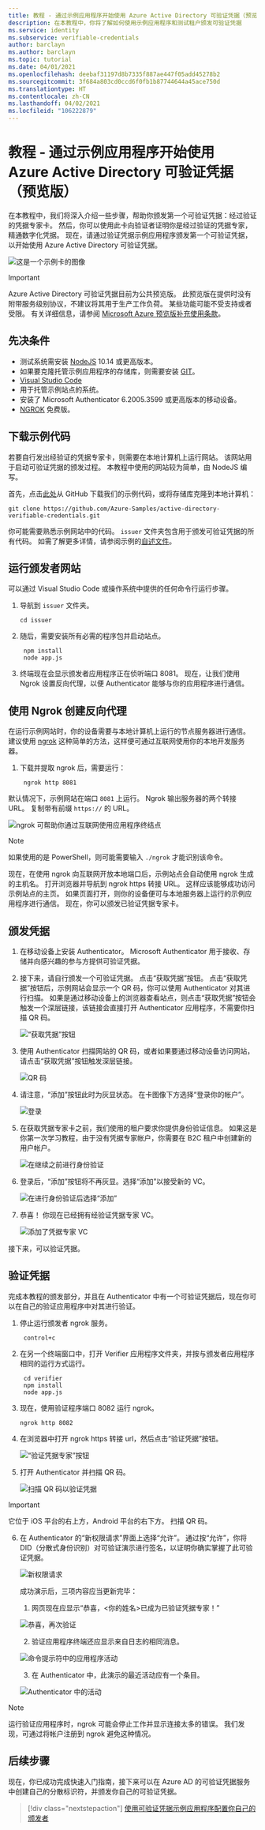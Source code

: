 ```yaml
---
title: 教程 - 通过示例应用程序开始使用 Azure Active Directory 可验证凭据（预览版）
description: 在本教程中，你将了解如何使用示例应用程序和测试租户颁发可验证凭据
ms.service: identity
ms.subservice: verifiable-credentials
author: barclayn
ms.author: barclayn
ms.topic: tutorial
ms.date: 04/01/2021
ms.openlocfilehash: deebaf31197d8b7335f887ae447f05add45278b2
ms.sourcegitcommit: 3f684a803cd0ccd6f0fb1b87744644a45ace750d
ms.translationtype: HT
ms.contentlocale: zh-CN
ms.lasthandoff: 04/02/2021
ms.locfileid: "106222879"
---
```

#  <a name="tutorial---get-started-with-azure-active-directory-verifiable-credentials-using-a-sample-app-preview"></a>教程 - 通过示例应用程序开始使用 Azure Active Directory 可验证凭据（预览版）

在本教程中，我们将深入介绍一些步骤，帮助你颁发第一个可验证凭据：经过验证的凭据专家卡。 然后，你可以使用此卡向验证者证明你是经过验证的凭据专家，精通数字化凭据。 现在，请通过验证凭据示例应用程序颁发第一个可验证凭据，以开始使用 Azure Active Directory 可验证凭据。

![这是一个示例卡的图像](media/get-started-verifiable-credentials/verifiedcredentialexpert-card.png)

> [!IMPORTANT]
> Azure Active Directory 可验证凭据目前为公共预览版。
> 此预览版在提供时没有附带服务级别协议，不建议将其用于生产工作负荷。 某些功能可能不受支持或者受限。 有关详细信息，请参阅 [Microsoft Azure 预览版补充使用条款](https://azure.microsoft.com/support/legal/preview-supplemental-terms/)。

## <a name="prerequisites"></a>先决条件

- 测试系统需安装 [NodeJS](https://nodejs.org/en/download/) 10.14 或更高版本。
- 如果要克隆托管示例应用程序的存储库，则需要安装 [GIT](https://git-scm.com/downloads)。
- [Visual Studio Code](https://code.visualstudio.com/Download)
- 用于托管示例站点的系统。
- 安装了 Microsoft Authenticator 6.2005.3599 或更高版本的移动设备。
- [NGROK](https://ngrok.com/) 免费版。

## <a name="download-the-sample-code"></a>下载示例代码

若要自行发出经验证的凭据专家卡，则需要在本地计算机上运行网站。 该网站用于启动可验证凭据的颁发过程。 本教程中使用的网站较为简单，由 NodeJS 编写。

首先，点击[此处](https://github.com/Azure-Samples/active-directory-verifiable-credentials)从 GitHub 下载我们的示例代码，或将存储库克隆到本地计算机：

```terminal
git clone https://github.com/Azure-Samples/active-directory-verifiable-credentials.git
```

你可能需要熟悉示例网站中的代码。 `issuer` 文件夹包含用于颁发可验证凭据的所有代码。 如需了解更多详情，请参阅示例的[自述文件](https://github.com/Azure-Samples/active-directory-verifiable-credentials)。

## <a name="run-the-issuer-website"></a>运行颁发者网站

可以通过 Visual Studio Code 或操作系统中提供的任何命令行运行步骤。 

1. 导航到 `issuer` 文件夹。 

    ```terminal
    cd issuer
    ```

2. 随后，需要安装所有必需的程序包并启动站点。

   ```terminal
    npm install
    node app.js
    ```

3. 终端现在会显示颁发者应用程序正在侦听端口 8081。 现在，让我们使用 Ngrok 设置反向代理，以便 Authenticator 能够与你的应用程序进行通信。 

## <a name="creating-a-reverse-proxy-with-ngrok"></a>使用 Ngrok 创建反向代理

在运行示例网站时，你的设备需要与本地计算机上运行的节点服务器进行通信。 建议使用 [ngrok](https://ngrok.com/) 这种简单的方法，这样便可通过互联网使用你的本地开发服务器。

1.  下载并提取 ngrok 后，需要运行：

    ```terminal
     ngrok http 8081
    ```

默认情况下，示例网站在端口 `8081` 上运行。 Ngrok 输出服务器的两个转接 URL。 复制带有前缀 `https://` 的 URL。

![ngrok 可帮助你通过互联网使用应用程序终结点](media/get-started-verifiable-credentials/ngrok.png)

>[!NOTE] 
> 如果使用的是 PowerShell，则可能需要输入 `./ngrok` 才能识别该命令。

现在，在使用 ngrok 向互联网开放本地端口后，示例站点会自动使用 ngrok 生成的主机名。 打开浏览器并导航到 ngrok https 转接 URL。 这样应该能够成功访问示例站点的主页。 如果页面打开，则你的设备便可与本地服务器上运行的示例应用程序进行通信。 现在，你可以颁发已验证凭据专家卡。

## <a name="issue-a-credential"></a>颁发凭据

1. 在移动设备上安装 Authenticator。 Microsoft Authenticator 用于接收、存储并向感兴趣的参与方提供可验证凭据。

2. 接下来，请自行颁发一个可验证凭据。 点击“获取凭据”按钮。  点击“获取凭据”按钮后，示例网站会显示一个 QR 码，你可以使用 Authenticator 对其进行扫描。 如果是通过移动设备上的浏览器查看站点，则点击“获取凭据”按钮会触发一个深层链接，该链接会直接打开 Authenticator 应用程序，不需要你扫描 QR 码。

   ![“获取凭据”按钮](media/get-started-verifiable-credentials/credential-expert-get.png)

3. 使用 Authenticator 扫描网站的 QR 码，或者如果要通过移动设备访问网站，请点击“获取凭据”按钮触发深层链接。 

   ![QR 码 ](media/get-started-verifiable-credentials/credential-expert-issue.png)

4. 请注意，“添加”按钮此时为灰显状态。 在卡图像下方选择“登录你的帐户”。

   ![登录 ](media/get-started-verifiable-credentials/add-verified-credential-expert.png)

5. 在获取凭据专家卡之前，我们使用的租户要求你提供身份验证信息。 如果这是你第一次学习教程，由于没有凭据专家帐户，你需要在 B2C 租户中创建新的用户帐户。

   ![在继续之前进行身份验证](media/get-started-verifiable-credentials/authenticate-credential-expert.png)

6. 登录后，“添加”按钮将不再灰显。选择“添加”以接受新的 VC。

   ![在进行身份验证后选择“添加”](media/get-started-verifiable-credentials/add-verified-credential-expert-after-auth.png) 


7. 恭喜！ 你现在已经拥有经验证凭据专家 VC。

   ![添加了凭据专家 VC](media/get-started-verifiable-credentials/credential-expert-add-card.png) 
 
接下来，可以验证凭据。

## <a name="validate-credentials"></a>验证凭据

完成本教程的颁发部分，并且在 Authenticator 中有一个可验证凭据后，现在你可以在自己的验证应用程序中对其进行验证。

1.  停止运行颁发者 ngrok 服务。

    ```terminal
     control+c
    ```


2. 在另一个终端窗口中，打开 Verifier 应用程序文件夹，并按与颁发者应用程序相同的运行方式运行。

    ```terminal
     cd verifier
     npm install
     node app.js
    ```

3. 现在，使用验证程序端口 8082 运行 ngrok。

    ```terminal
    ngrok http 8082
    ```

4. 在浏览器中打开 ngrok https 转接 url，然后点击“验证凭据”按钮。  

   ![“验证凭据专家”按钮](media/get-started-verifiable-credentials/prove-credential-expert.png)

5. 打开 Authenticator 并扫描 QR 码。

   ![扫描 QR 码以验证凭据](media/get-started-verifiable-credentials/scan-verify.png)

  > [!IMPORTANT]
  > 它位于 iOS 平台的右上方，Android 平台的右下方。 扫描 QR 码。

6. 在 Authenticator 的“新权限请求”界面上选择“允许”。 通过按“允许”，你将 DID（分散式身份识别）对可验证演示进行签名，以证明你确实掌握了此可验证凭据。

   ![新权限请求](media/get-started-verifiable-credentials/new-permission-request.png)

    成功演示后，三项内容应当更新完毕：

   1. 网页现在应显示“恭喜，<你的姓名>已成为已验证凭据专家！”
   
    ![恭喜，再次验证](media/get-started-verifiable-credentials/congratulations.png)


   2. 验证应用程序终端还应显示来自日志的相同消息。
   
    ![命令提示符中的应用程序活动](media/get-started-verifiable-credentials/cmd-verified-expert.png)

   3. 在 Authenticator 中，此演示的最近活动应有一个条目。

    ![Authenticator 中的活动](media/get-started-verifiable-credentials/recent-activity.png)

   
>[!NOTE]
> 运行验证应用程序时，ngrok 可能会停止工作并显示连接太多的错误。 我们发现，可通过将帐户注册到 ngrok 避免这种情况。 

## <a name="next-steps"></a>后续步骤

现在，你已成功完成快速入门指南，接下来可以在 Azure AD 的可验证凭据服务中创建自己的分散标识符，并颁发你自己的可验证凭据。

>[!div class="nextstepaction"] 
>[使用可验证凭据示例应用程序配置你自己的颁发者](./enable-your-tenant-verifiable-credentials.md)
